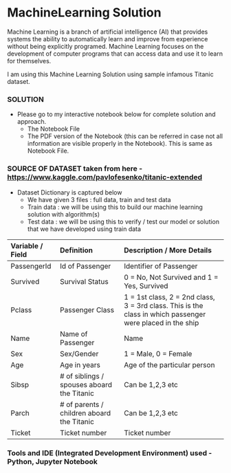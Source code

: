 # MachineLearning Solution

Machine Learning is a branch of artificial intelligence (AI) that provides systems the ability to automatically learn and improve from experience without being explicitly programed. Machine Learning focuses on the development of computer programs that can access data and use it to learn for themselves.

I am using this Machine Learning Solution using sample infamous Titanic dataset.

### SOLUTION 
- Please go to my interactive notebook below for complete solution and approach.
  - The Notebook File
  - The PDF version of the Notebook (this can be referred in case not all information are visible properly in the Notebook). This is same as Notebook File. 

### SOURCE OF DATASET taken from here - https://www.kaggle.com/pavlofesenko/titanic-extended

- Dataset Dictionary is captured below
  - We have given 3 files : full data, train and test data
  - Train data : we will be using this to build our machine learning solution with algorithm(s)
  - Test data : we will be using this to verify / test our model or solution that we have developed using train data

Variable / Field           | Definition             | Description / More Details           |
:--                        |:--                     |:--                                   |
PassengerId                | Id of Passenger        | Identifier of Passenger              |
Survived                   | Survival Status        | 0 = No, Not Survived and 1 = Yes, Survived |
Pclass                     | Passenger Class        | 1 = 1st class, 2 = 2nd class, 3 = 3rd class. This is the class in which passenger were placed in the ship |
Name                       | Name of Passenger      | Name                                 |
Sex                        | Sex/Gender             | 1 = Male, 0 = Female                 |
Age                        | Age in years           | Age of the particular person         |
Sibsp                      | # of siblings / spouses aboard the Titanic | Can be 1,2,3 etc |
Parch                      | # of parents / children aboard the Titanic | Can be 1,2,3 etc |
Ticket                     | Ticket number          | Ticket number                        |

### Tools and IDE (Integrated Development Environment) used - Python, Jupyter Notebook

